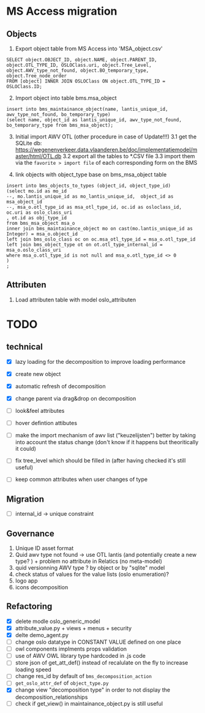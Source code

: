 # MS Access migration #

## Objects ##


1. Export object table from MS Access into  'MSA_object.csv'
```
SELECT object.OBJECT_ID, object.NAME, object.PARENT_ID, object.OTL_TYPE_ID, OSLOClass.uri, object.Tree_Level, object.AWV_type_not_found, object.BO_temporary_type, object.Tree_node_order
FROM [object] INNER JOIN OSLOClass ON object.OTL_TYPE_ID = OSLOClass.ID;
````

2. Import object into table bms.msa_object
```
insert into bms_maintainance_object(name, lantis_unique_id, awv_type_not_found, bo_temporary_type)
(select name, object_id as lantis_unique_id, awv_type_not_found, bo_temporary_type from bms_msa_object);
```

3. Initial import AWV OTL (other procedure in case of Update!!!)
3.1 get the SQLite db: https://wegenenverkeer.data.vlaanderen.be/doc/implementatiemodel/master/html/OTL.db
3.2 export all the tables to *.CSV file
3.3 import them via the ```favorite > import file``` of each corresponding form on the BMS


4. link objects with object_type base on bms_msa_object table

```
insert into bms_objects_to_types (object_id, object_type_id)
(select mo.id as mo_id
--, mo.lantis_unique_id as mo_lantis_unique_id,  object_id as msa_object_id 
--, msa_o.otl_type_id as msa_otl_type_id, oc.id as osloclass_id, oc.uri as oslo_class_uri
, ot.id as obj_type_id
from bms_msa_object msa_o
inner join bms_maintainance_object mo on cast(mo.lantis_unique_id as Integer) = msa_o.object_id 
left join bms_oslo_class oc on oc.msa_otl_type_id = msa_o.otl_type_id
left join bms_object_type ot on ot.otl_type_internal_id = msa_o.oslo_class_uri
where msa_o.otl_type_id is not null and msa_o.otl_type_id <> 0
)
;
```

## Attributen ##
1. Load attributen table with model oslo_attributen

# TODO # 
## technical ##
- [x] lazy loading for the decomposition to improve loading performance
- [X] create new object
- [x] automatic refresh of decomposition
- [x] change parent via drag&drop on decomposition
- [ ] look&feel attributes
- [ ] hover defintion attibutes
- [ ] make the import mechanism of awv list ("keuzelijsten") better by taking into account the status change (don't  know if it happens but 
theoritically it could)
- [ ] fix tree_level which should be filled in (after having checked it's still useful)
- [ ] keep common attributes when user changes of type


## Migration ##
- [ ] internal_id -> unique constraint


## Governance ##
1. Unique ID asset format
2. Quid awv type not found -> use OTL lantis (and potentially create a new type? ) + problem no attribute in Relatics (no meta-model)
3. quid versionning AWV type ? by object or by "sqlite" model
4. check status of values for the value lists (oslo enumeration)?
5. logo app
6. icons decomposition

## Refactoring ##
- [x] delete modle oslo_generic_model
- [x] attribute_value.py + views + menus + security
- [x] delte demo_agent.py
- [ ] change oslo datatype in CONSTANT VALUE defined on one place
- [ ] owl components implments props validation
- [ ] use of AWV OWL library type hardcoded in .js code
- [ ] store json of get_att_def() instead of recalulate on the fly to increase loading speed
- [ ] change res_id by default of `bms_decomposition_action`
- [ ] `get_oslo_attr_def` of `object_type.py`
- [x] change view "decomposition type" in order to not display the decomposition_relationships
- [ ] check if get_view() in maintainance_object.py is still useful